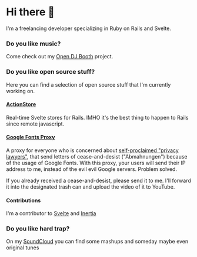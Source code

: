 # Hi there 👋

I'm a freelancing developer specializing in Ruby on Rails and Svelte.

### Do you like music?

Come check out my [Open DJ Booth](https://www.opendjbooth.com) project.

### Do you like open source stuff?

Here you can find a selection of open source stuff that I'm currently working on.

#### [ActionStore](https://github.com/buhrmi/actionstore)

Real-time Svelte stores for Rails. IMHO it's the best thing to happen to Rails since remote javascript.


#### [Google Fonts Proxy](https://github.com/buhrmi/google-fonts-proxy)

A proxy for everyone who is concerned about [self-proclaimed "privacy lawyers"](https://www.datenschutzanwalt.eu), that send letters of cease-and-desist ("Abmahnungen") because of the usage of Google Fonts. With this proxy, your users will send their IP address to me, instead of the evil evil Google servers. Problem solved.

If you already received a cease-and-desist, please send it to me. I'll forward it into the designated trash can and upload the video of it to YouTube.

#### Contributions

I'm a contributor to [Svelte](https://svelte.dev) and [Inertia](https://inertiajs.com)

### Do you like hard trap?

On my [SoundCloud](https://soundcloud.com/buhrmi) you can find some mashups and someday maybe even original tunes

